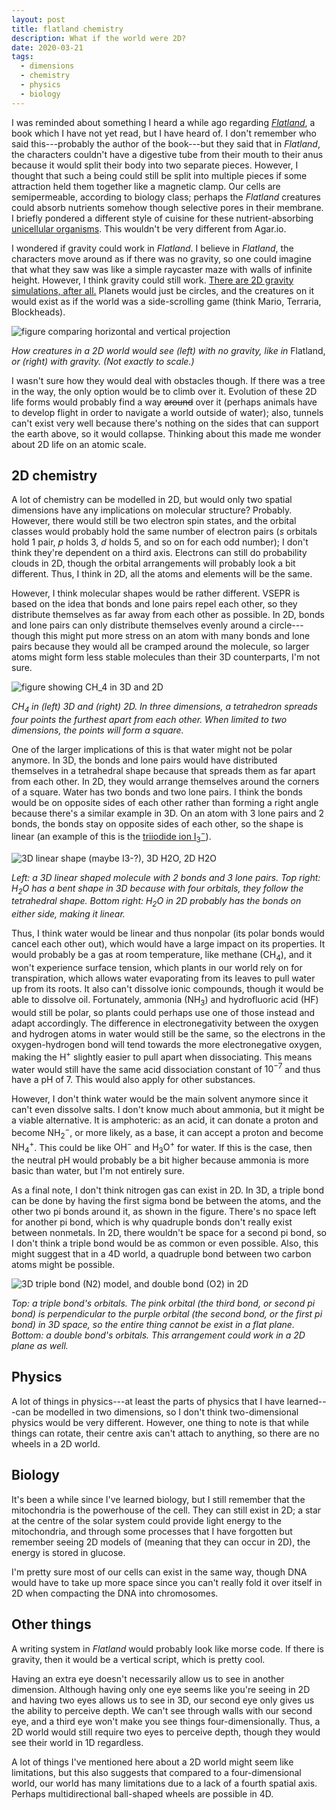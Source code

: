 ```yaml
---
layout: post
title: flatland chemistry
description: What if the world were 2D?
date: 2020-03-21
tags:
  - dimensions
  - chemistry
  - physics
  - biology
---
```


I was reminded about something I heard a while ago regarding [_Flatland_](https://en.wikipedia.org/wiki/Flatland), a book which I have not yet read, but I have heard of. I don't remember who said this---probably the author of the book---but they said that in _Flatland_, the characters couldn't have a digestive tube from their mouth to their anus because it would split their body into two separate pieces. However, I thought that such a being could still be split into multiple pieces if some attraction held them together like a magnetic clamp. Our cells are semipermeable, according to biology class; perhaps the _Flatland_ creatures could absorb nutrients somehow though selective pores in their membrane. I briefly pondered a different style of cuisine for these nutrient-absorbing [unicellular organisms](https://en.wikipedia.org/wiki/Valonia_ventricosa). This wouldn't be very different from Agar<span></span>.io.

I wondered if gravity could work in _Flatland_. I believe in _Flatland_, the characters move around as if there was no gravity, so one could imagine that what they saw was like a simple raycaster maze with walls of infinite height. However, I think gravity could still work. [There are 2D gravity simulations, after all.](https://moomath.com/programs/0005/) Planets would just be circles, and the creatures on it would exist as if the world was a side-scrolling game (think Mario, Terraria, Blockheads).

![figure comparing horizontal and vertical projection](../images/2d-projections.svg)

_How creatures in a 2D world would see (left) with no gravity, like in_ Flatland, _or (right) with gravity. (Not exactly to scale.)_

I wasn't sure how they would deal with obstacles though. If there was a tree in the way, the only option would be to climb over it. Evolution of these 2D life forms would probably find a way ~~around~~ over it (perhaps animals have to develop flight in order to navigate a world outside of water); also, tunnels can't exist very well because there's nothing on the sides that can support the earth above, so it would collapse. Thinking about this made me wonder about 2D life on an atomic scale.

## 2D chemistry

A lot of chemistry can be modelled in 2D, but would only two spatial dimensions have any implications on molecular structure? Probably. However, there would still be two electron spin states, and the orbital classes would probably hold the same number of electron pairs (_s_ orbitals hold 1 pair, _p_ holds 3, _d_ holds 5, and so on for each odd number); I don't think they're dependent on a third axis. Electrons can still do probability clouds in 2D, though the orbital arrangements will probably look a bit different. Thus, I think in 2D, all the atoms and elements will be the same.

However, I think molecular shapes would be rather different. VSEPR is based on the idea that bonds and lone pairs repel each other, so they distribute themselves as far away from each other as possible. In 2D, bonds and lone pairs can only distribute themselves evenly around a circle---though this might put more stress on an atom with many bonds and lone pairs because they would all be cramped around the molecule, so larger atoms might form less stable molecules than their 3D counterparts, I'm not sure.

![figure showing $CH_4$ in 3D and 2D](../images/vsepr.svg)

_$\text{CH}_4$ in (left) 3D and (right) 2D. In three dimensions, a tetrahedron spreads four points the furthest apart from each other. When limited to two dimensions, the points will form a square._

One of the larger implications of this is that water might not be polar anymore. In 3D, the bonds and lone pairs would have distributed themselves in a tetrahedral shape because that spreads them as far apart from each other. In 2D, they would arrange themselves around the corners of a square. Water has two bonds and two lone pairs. I think the bonds would be on opposite sides of each other rather than forming a right angle because there's a similar example in 3D. On an atom with 3 lone pairs and 2 bonds, the bonds stay on opposite sides of each other, so the shape is linear (an example of this is the [triiodide ion $\text{I}_3^-$](https://en.wikipedia.org/wiki/Triiodide)).

![3D linear shape (maybe I3-?), 3D H2O, 2D H2O](../images/linear_vsepr.svg)

_Left: a 3D linear shaped molecule with 2 bonds and 3 lone pairs. Top right: $\text{H}_2\text{O}$ has a bent shape in 3D because with four orbitals, they follow the tetrahedral shape. Bottom right: $\text{H}_2\text{O}$ in 2D probably has the bonds on either side, making it linear._

Thus, I think water would be linear and thus nonpolar (its polar bonds would cancel each other out), which would have a large impact on its properties. It would probably be a gas at room temperature, like methane ($\text{CH}_4$), and it won't experience surface tension, which plants in our world rely on for transpiration, which allows water evaporating from its leaves to pull water up from its roots. It also can't dissolve ionic compounds, though it would be able to dissolve oil. Fortunately, ammonia ($\text{NH}_3$) and hydrofluoric acid ($\text{HF}$) would still be polar, so plants could perhaps use one of those instead and adapt accordingly. The difference in electronegativity between the oxygen and hydrogen atoms in water would still be the same, so the electrons in the oxygen-hydrogen bond will tend towards the more electronegative oxygen, making the $\text{H}^+$ slightly easier to pull apart when dissociating. This means water would still have the same acid dissociation constant of $10^{-7}$ and thus have a pH of $7$. This would also apply for other substances.

However, I don't think water would be the main solvent anymore since it can't even dissolve salts. I don't know much about ammonia, but it might be a viable alternative. It is amphoteric: as an acid, it can donate a proton and become $\text{NH}_2^-$, or more likely, as a base, it can accept a proton and become $\text{NH}_4^+$. This could be like $\text{OH}^-$ and $\text{H}_3\text{O}^+$ for water. If this is the case, then the neutral pH would probably be a bit higher because ammonia is more basic than water, but I'm not entirely sure.

As a final note, I don't think nitrogen gas can exist in 2D. In 3D, a triple bond can be done by having the first sigma bond be between the atoms, and the other two pi bonds around it, as shown in the figure. There's no space left for another pi bond, which is why quadruple bonds don't really exist between nonmetals. In 2D, there wouldn't be space for a second pi bond, so I don't think a triple bond would be as common or even possible. Also, this might suggest that in a 4D world, a quadruple bond between two carbon atoms might be possible.

![3D triple bond (N2) model, and double bond (O2) in 2D](../images/bond-lobes.svg)

_Top: a triple bond's orbitals. The pink orbital (the third bond, or second pi bond) is perpendicular to the purple orbital (the second bond, or the first pi bond) in 3D space, so the entire thing cannot be exist in a flat plane. Bottom: a double bond's orbitals. This arrangement could work in a 2D plane as well._

## Physics

A lot of things in physics---at least the parts of physics that I have learned---can be modelled in two dimensions, so I don't think two-dimensional physics would be very different. However, one thing to note is that while things can rotate, their centre axis can't attach to anything, so there are no wheels in a 2D world.

## Biology

It's been a while since I've learned biology, but I still remember that the mitochondria is the powerhouse of the cell. They can still exist in 2D; a star at the centre of the solar system could provide light energy to the mitochondria, and through some processes that I have forgotten but remember seeing 2D models of (meaning that they can occur in 2D), the energy is stored in glucose.

I'm pretty sure most of our cells can exist in the same way, though DNA would have to take up more space since you can't really fold it over itself in 2D when compacting the DNA into chromosomes.

## Other things

A writing system in _Flatland_ would probably look like morse code. If there is gravity, then it would be a vertical script, which is pretty cool.

Having an extra eye doesn't necessarily allow us to see in another dimension. Although having only one eye seems like you're seeing in 2D and having two eyes allows us to see in 3D, our second eye only gives us the ability to perceive depth. We can't see through walls with our second eye, and a third eye won't make you see things four-dimensionally. Thus, a 2D world would still require two eyes to perceive depth, though they would see their world in 1D regardless.

A lot of things I've mentioned here about a 2D world might seem like limitations, but this also suggests that compared to a four-dimensional world, our world has many limitations due to a lack of a fourth spatial axis. Perhaps multidirectional ball-shaped wheels are possible in 4D.
